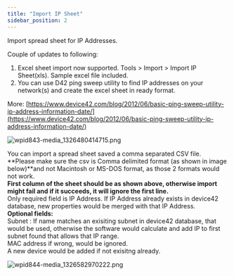 ```yaml
---
title: "Import IP Sheet"
sidebar_position: 2
---
```


Import spread sheet for IP Addresses.

Couple of updates to following:

1. Excel sheet import now supported. Tools > Import > Import IP Sheet(xls). Sample excel file included.
2. You can use D42 ping sweep utility to find IP addresses on your network(s) and create the excel sheet in ready format.

More: [https://www.device42.com/blog/2012/06/basic-ping-sweep-utility-ip-address-information-date/](https://www.device42.com/blog/2012/06/basic-ping-sweep-utility-ip-address-information-date/)

![wpid843-media_1326480414715.png](/assets/images/wpid843-media_1326480414715.png)

You can import a spread sheet saved a comma separated CSV file. **Please make sure the csv is Comma delimited format (as shown in image below)**and not Macintosh or MS-DOS format, as those 2 formats would not work.  
**First column of the sheet should be as shown above, otherwise import might fail and if it succeeds, it will ignore the first line.**  
Only required field is IP Address. If IP Address already exists in device42 database, new properties would be merged with that IP Address.  
**Optional fields:**  
Subnet : If name matches an exisiting subnet in device42 database, that would be used, otherwise the software would calculate and add IP to first subnet found that allows that IP range.  
MAC address if wrong, would be ignored.  
A new device would be added if not exisitng already.

![wpid844-media_1326582970222.png](/assets/images/wpid844-media_1326582970222.png)
